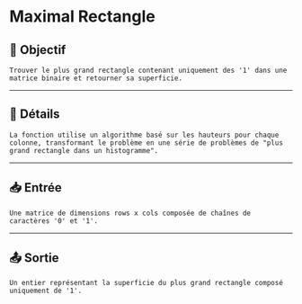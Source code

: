 # Maximal Rectangle

## 🎯 Objectif

    Trouver le plus grand rectangle contenant uniquement des '1' dans une matrice binaire et retourner sa superficie.

---

## 📝 Détails

    La fonction utilise un algorithme basé sur les hauteurs pour chaque colonne, transformant le problème en une série de problèmes de "plus grand rectangle dans un histogramme".

---

## 📥 Entrée

    Une matrice de dimensions rows x cols composée de chaînes de caractères '0' et '1'.

---

## 📤 Sortie

    Un entier représentant la superficie du plus grand rectangle composé uniquement de '1'.

